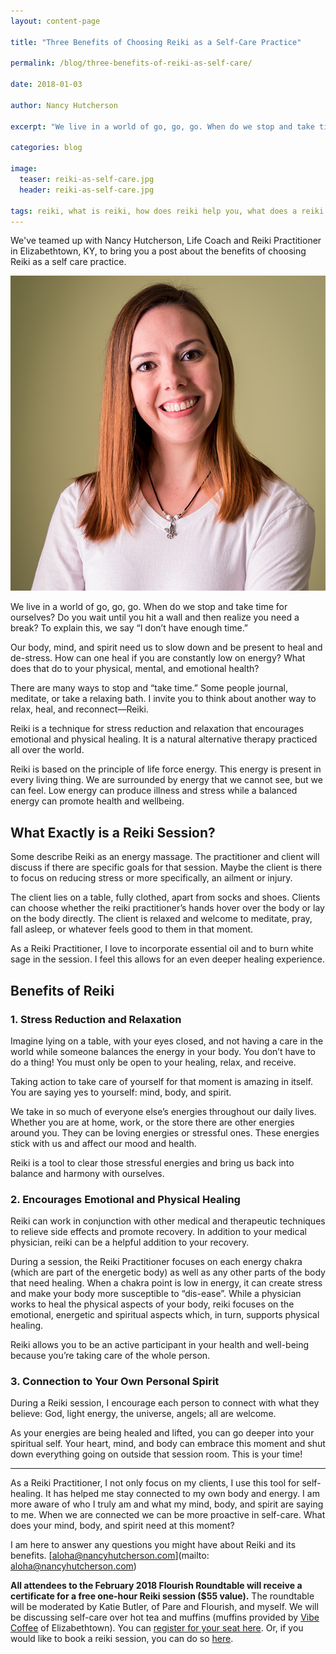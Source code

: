```yaml
---
layout: content-page

title: "Three Benefits of Choosing Reiki as a Self-Care Practice"

permalink: /blog/three-benefits-of-reiki-as-self-care/

date: 2018-01-03

author: Nancy Hutcherson

excerpt: "We live in a world of go, go, go. When do we stop and take time for ourselves?"

categories: blog

image:
  teaser: reiki-as-self-care.jpg
  header: reiki-as-self-care.jpg

tags: reiki, what is reiki, how does reiki help you, what does a reiki practicioner do
---
```


<div class="row">
  <div class="col-md-8 col-sm-6">
    <p>We've teamed up with Nancy Hutcherson, Life Coach and Reiki Practitioner in Elizabethtown, KY, to bring you a post about the benefits of choosing Reiki as a self care practice.</p>
  </div>
  <div class="col-md-4 col-sm-6">
    <img class="img-responsive" src="/assets/images/posts/reiki-as-self-care/nancy-hutcherson.jpg" alt="Image of Nancy Hutcherson.">
  </div>
</div>

We live in a world of go, go, go. When do we stop and take time for ourselves? Do you wait until you hit a wall and then realize you need a break? To explain this, we say “I don’t have enough time.”

Our body, mind, and spirit need us to slow down and be present to heal and de-stress. How can one heal if you are constantly low on energy? What does that do to your physical, mental, and emotional health?

There are many ways to stop and “take time.” Some people journal, meditate, or take a relaxing bath. I invite you to think about another way to relax, heal, and reconnect—Reiki.

Reiki is a technique for stress reduction and relaxation that encourages emotional and physical healing. It is a natural alternative therapy practiced all over the world.

Reiki is based on the principle of life force energy. This energy is present in every living thing. We are surrounded by energy that we cannot see, but we can feel. Low energy can produce illness and stress while a balanced energy can promote health and wellbeing.

## What Exactly is a Reiki Session? 

Some describe Reiki as an energy massage. The practitioner and client will discuss if there are specific goals for that session. Maybe the client is there to focus on reducing stress or more specifically, an ailment or injury.

The client lies on a table, fully clothed, apart from socks and shoes. Clients can choose whether the reiki practitioner’s hands hover over the body or lay on the body directly. The client is relaxed and welcome to meditate, pray, fall asleep, or whatever feels good to them in that moment.

As a Reiki Practitioner, I love to incorporate essential oil and to burn white sage in the session. I feel this allows for an even deeper healing experience. 

## Benefits of Reiki

### 1. Stress Reduction and Relaxation

Imagine lying on a table, with your eyes closed, and not having a care in the world while someone balances the energy in your body. You don’t have to do a thing! You must only be open to your healing, relax, and receive.

Taking action to take care of yourself for that moment is amazing in itself. You are saying yes to yourself: mind, body, and spirit.

We take in so much of everyone else’s energies throughout our daily lives. Whether you are at home, work, or the store there are other energies around you. They can be loving energies or stressful ones. These energies stick with us and affect our mood and health.

Reiki is a tool to clear those stressful energies and bring us back into balance and harmony with ourselves.

### 2. Encourages Emotional and Physical Healing

Reiki can work in conjunction with other medical and therapeutic techniques to relieve side effects and promote recovery. In addition to your medical physician, reiki can be a helpful addition to your recovery.  

During a session, the Reiki Practitioner focuses on each energy chakra (which are part of the energetic body) as well as any other parts of the body that need healing. When a chakra point is low in energy, it can create stress and make your body more susceptible to “dis-ease”. While a physician works to heal the physical aspects of your body, reiki focuses on the emotional, energetic and spiritual aspects which, in turn, supports physical healing.

Reiki allows you to be an active participant in your health and well-being because you’re taking care of the whole person.

### 3. Connection to Your Own Personal Spirit

During a Reiki session, I encourage each person to connect with what they believe: God, light energy, the universe, angels; all are welcome.

As your energies are being healed and lifted, you can go deeper into your spiritual self. Your heart, mind, and body can embrace this moment and shut down everything going on outside that session room. This is your time!

<hr class="secondary">

As a Reiki Practitioner, I not only focus on my clients, I use this tool for self-healing.  It has helped me stay connected to my own body and energy.  I am more aware of who I truly am and what my mind, body, and spirit are saying to me.  When we are connected we can be more proactive in self-care. What does your mind, body, and spirit need at this moment?

I am here to answer any questions you might have about Reiki and its benefits.  [aloha@nancyhutcherson.com](mailto: aloha@nancyhutcherson.com)

**All attendees to the February 2018 Flourish Roundtable will receive a certificate for a free one-hour Reiki session ($55 value).** The roundtable will be moderated by Katie Butler, of Pare and Flourish, and myself. We will be discussing self-care over hot tea and muffins (muffins provided by [Vibe Coffee](http://www.vibecoffeeshop.com) of Elizabethtown). You can [register for your seat here](https://www.eventbrite.com/e/flourish-roundtable-self-care-tickets-42190978352). Or, if you would like to book a reiki session, you can do so [here](https://nancyhutcherson.com/reiki/).